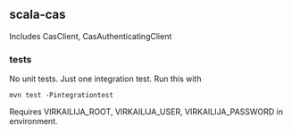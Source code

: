 ## scala-cas

Includes CasClient, CasAuthenticatingClient

### tests

No unit tests. Just one integration test. Run this with

    mvn test -Pintegrationtest

Requires VIRKAILIJA_ROOT, VIRKAILIJA_USER, VIRKAILIJA_PASSWORD in environment.
